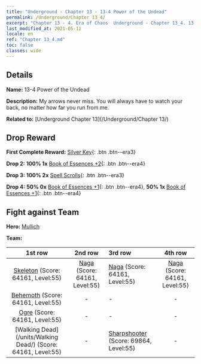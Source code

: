 ```yaml
---
title: "Underground - Chapter 13 - 13-4 Power of the Undead"
permalink: /Underground/Chapter 13_4/
excerpt: "Chapter 13 - 4. Era of Chaos  Underground - Chapter 13_4. 13-4 Power of the Undead"
last_modified_at: 2021-05-11
locale: en
ref: "Chapter 13_4.md"
toc: false
classes: wide
---
```


## Details

 **Name:** 13-4 Power of the Undead

 **Description:** My arrows never miss. You will always have to watch your back, no matter how far you run from me.

 **Related to:** [Underground Chapter 13](/Underground/Chapter 13/)

## Drop Reward

 **First Complete Reward:** [Silver Key](/Items/con_693/){: .btn .btn--era3}

 **Drop 2:** **100% 1x** [Book of Essences +2](/Items/mat_53/){: .btn .btn--era4}

 **Drop 3:** **100% 2x** [Spell Scrolls](/Items/con_694/){: .btn .btn--era3}

 **Drop 4:** **50% 0x** [Book of Essences +1](/Items/mat_46/){: .btn .btn--era4}, **50% 1x** [Book of Essences +1](/Items/mat_46/){: .btn .btn--era4}


## Fight against Team
 **Hero:** [Mullich](/heroes/Mullich/)

 **Team:**


  | 1st row | 2nd row | 3rd row | 4th row |
  |:----:|:----:|:----|:----:|
  | [Skeleton](/units/Skeleton/) (Score: 64161, Level:55)  | [Naga](/units/Naga/) (Score: 64161, Level:55)  | [Naga](/units/Naga/) (Score: 64161, Level:55)  | [Naga](/units/Naga/) (Score: 64161, Level:55)  |
  | [Behemoth](/units/Behemoth/) (Score: 64161, Level:55)  | - | - | - |
  | [Ogre](/units/Ogre/) (Score: 64161, Level:55)  | - | - | - |
  | [Walking Dead](/units/Walking Dead/) (Score: 64161, Level:55)  | - | [Sharpshooter](/units/Sharpshooter/) (Score: 69864, Level:55)  | - |


